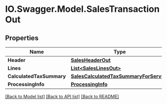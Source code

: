 # IO.Swagger.Model.SalesTransactionOut
## Properties

Name | Type | Description | Notes
------------ | ------------- | ------------- | -------------
**Header** | [**SalesHeaderOut**](SalesHeaderOut.md) |  | 
**Lines** | [**List&lt;SalesLinesOut&gt;**](SalesLinesOut.md) |  | 
**CalculatedTaxSummary** | [**SalesCalculatedTaxSummaryForService**](SalesCalculatedTaxSummaryForService.md) |  | 
**ProcessingInfo** | [**ProcessingInfo**](ProcessingInfo.md) |  | 

[[Back to Model list]](../README.md#documentation-for-models) [[Back to API list]](../README.md#documentation-for-api-endpoints) [[Back to README]](../README.md)

